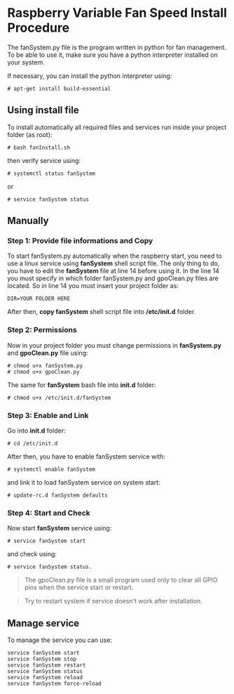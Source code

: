 # Raspberry Variable Fan Speed Install Procedure
The fanSystem.py file is the program written in python for fan management. To be able to use it, make sure you have a python interpreter installed on your system.

If necessary, you can install the python interpreter using:   

    # apt-get install build-essential

## Using install file
To install automatically all required files and services run inside your project folder (as root):

    # bash fanInstall.sh

then verify service using:

    # systemctl status fanSystem

or 

    # service fanSystem status

## Manually

### Step 1: Provide file informations and Copy
To start fanSystem.py automatically when the raspberry start, you need to use a linux service using **fanSystem** shell script file.
The only thing to do, you have to edit the **fanSystem** file at line 14 before using it. In the line 14 you must specify in which folder fanSystem.py and gpoClean.py files are located. 
So in line 14 you must insert your project folder as:

    DIR=YOUR FOLDER HERE

After then, **copy fanSystem** shell script file into **/etc/init.d** folder.

### Step 2: Permissions
Now in your project folder you must change permissions in **fanSystem.py** and **gpoClean.py** file using:
    
    # chmod u+x fanSystem.py
    # chmod u+x gpoClean.py

The same for **fanSystem** bash file into **init.d** folder:

    # chmod u+x /etc/init.d/fanSystem

### Step 3: Enable and Link
Go into **init.d** folder:

    # cd /etc/init.d 

After then, you have to enable fanSystem service with:
          
    # systemctl enable fanSystem

and link it to load fanSystem service on system start:

    # update-rc.d fanSystem defaults
    
### Step 4: Start and Check
Now start **fanSystem** service using:

    # service fanSystem start

and check using:

    # service fanSystem status.

> The gpoClean.py file is a small program used only to clear all GPIO pins when the service start or restart.

> Try to restart system if service doesn't work after installation.

## Manage service

To manage the service you can use: 

    service fanSystem start
    service fanSystem stop
    service fanSystem restart
    service fanSystem status
    service fanSystem reload
    service fanSystem force-reload
